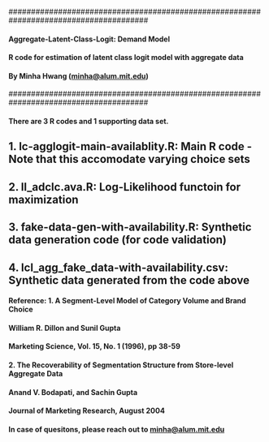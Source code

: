 #######################################################################################
#### Aggregate-Latent-Class-Logit: Demand Model 
#### R code for estimation of latent class logit model with aggregate data
#### By Minha Hwang (minha@alum.mit.edu)
#######################################################################################


#### There are 3 R codes and 1 supporting data set. 
## 1. lc-agglogit-main-availablity.R: Main R code - Note that this accomodate varying choice sets 
##
## 2. ll_adclc.ava.R: Log-Likelihood functoin for maximization
##
## 3. fake-data-gen-with-availability.R: Synthetic data generation code (for code validation)
##
## 4. lcl_agg_fake_data-with-availability.csv: Synthetic data generated from the code above

#### Reference: 1. A Segment-Level Model of Category Volume and Brand Choice
####            William R. Dillon and Sunil Gupta 
####            Marketing Science, Vol. 15, No. 1 (1996), pp 38-59
####     
####            2. The Recoverability of Segmentation Structure from Store-level Aggregate Data
####            Anand V. Bodapati, and Sachin Gupta     
####            Journal of Marketing Research, August 2004 

#### In case of quesitons, please reach out to minha@alum.mit.edu

